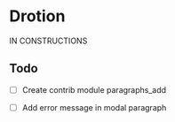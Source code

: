 # Drotion
IN CONSTRUCTIONS

## Todo
- [ ] Create contrib module paragraphs_add
- [ ] Add error message in modal paragraph

